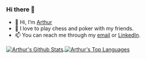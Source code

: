 ### Hi there 👋



- 👋 Hi, I’m [Arthur]()
- 💞️ I love to play chess and poker with my friends.
- 📫 You can reach me through my [email](arthur.tkachenko.netweight@gmail.com) or [LinkedIn](https://www.linkedin.com/in/arthurtkachenko/).

<a target=_blank href="https://github.com/atherdon">
  <img align="center" alt="Arthur's Github Stats" src="https://github-readme-stats.vercel.app/api?username=atherdon&show_icons=true&theme=github_dark&count_private=true&hide_border=true"/>
</a>
<a target=_blank href="https://github.com/atherdon">
  <img align="center" alt="Arthur's Top Languages" src="https://github-readme-stats.vercel.app/api/top-langs/?username=atherdon&theme=github_dark&layout=compact&hide=EJS&hide_border=true"/>
</a>



<!--
**atherdon/atherdon** is a ✨ _special_ ✨ repository because its `README.md` (this file) appears on your GitHub profile.

Here are some ideas to get you started:

- 🔭 I’m currently working on ...
- 🌱 I’m currently learning ...
- 👯 I’m looking to collaborate on ...
- 🤔 I’m looking for help with ...
- 💬 Ask me about ...
- 📫 How to reach me: ...
- 😄 Pronouns: ...
- ⚡ Fun fact: ...
-->
